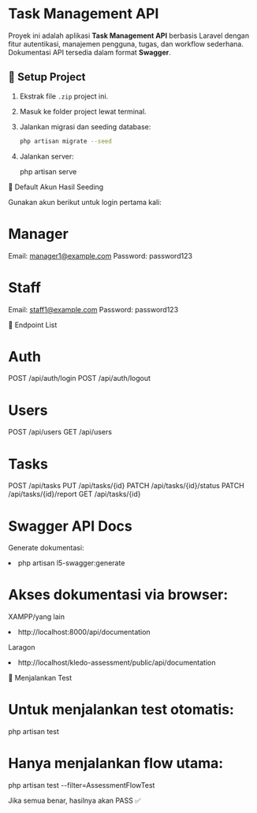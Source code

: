 # Task Management API

Proyek ini adalah aplikasi **Task Management API** berbasis Laravel dengan fitur autentikasi, manajemen pengguna, tugas, dan workflow sederhana.  
Dokumentasi API tersedia dalam format **Swagger**.

## 🚀 Setup Project

1. Ekstrak file `.zip` project ini.  
2. Masuk ke folder project lewat terminal.  
3. Jalankan migrasi dan seeding database:
   ```bash
   php artisan migrate --seed


4. Jalankan server:

   php artisan serve

🔑 Default Akun Hasil Seeding

Gunakan akun berikut untuk login pertama kali:

# Manager
Email: manager1@example.com
Password: password123

# Staff

Email: staff1@example.com
Password: password123

📌 Endpoint List

# Auth

POST /api/auth/login
POST /api/auth/logout

# Users

POST /api/users
GET /api/users

# Tasks

POST /api/tasks
PUT /api/tasks/{id}
PATCH /api/tasks/{id}/status
PATCH /api/tasks/{id}/report
GET /api/tasks/{id}

# Swagger API Docs

Generate dokumentasi:

<li> php artisan l5-swagger:generate </li>


# Akses dokumentasi via browser:

XAMPP/yang lain
<li> http://localhost:8000/api/documentation </li>

Laragon
<li> http://localhost/kledo-assessment/public/api/documentation </li>

🧪 Menjalankan Test

# Untuk menjalankan test otomatis:

 php artisan test


# Hanya menjalankan flow utama:

  php artisan test --filter=AssessmentFlowTest


Jika semua benar, hasilnya akan PASS ✅

